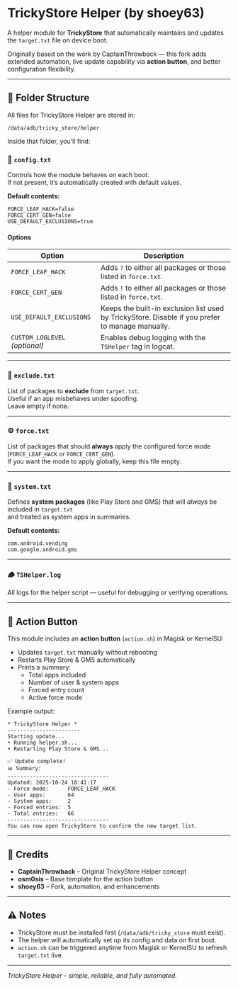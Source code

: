 # TrickyStore Helper (by shoey63)

A helper module for **TrickyStore** that automatically maintains and updates the `target.txt` file on device boot.

Originally based on the work by CaptainThrowback — this fork adds extended automation, live update capability via **action button**, and better configuration flexibility.

---

## 📂 Folder Structure

All files for TrickyStore Helper are stored in:

```
/data/adb/tricky_store/helper
```

Inside that folder, you’ll find:

### 🧩 `config.txt`

Controls how the module behaves on each boot.  
If not present, it’s automatically created with default values.

**Default contents:**
```
FORCE_LEAF_HACK=false
FORCE_CERT_GEN=false
USE_DEFAULT_EXCLUSIONS=true
```

#### Options

| Option | Description |
|---------|-------------|
| `FORCE_LEAF_HACK` | Adds `?` to either all packages or those listed in `force.txt`. |
| `FORCE_CERT_GEN`  | Adds `!` to either all packages or those listed in `force.txt`. |
| `USE_DEFAULT_EXCLUSIONS` | Keeps the built-in exclusion list used by TrickyStore. Disable if you prefer to manage manually. |
| `CUSTOM_LOGLEVEL` *(optional)* | Enables debug logging with the `TSHelper` tag in logcat. |

---

### 📄 `exclude.txt`

List of packages to **exclude** from `target.txt`.  
Useful if an app misbehaves under spoofing.  
Leave empty if none.

---

### ⚙️ `force.txt`

List of packages that should **always** apply the configured force mode  
(`FORCE_LEAF_HACK` or `FORCE_CERT_GEN`).  
If you want the mode to apply globally, keep this file empty.

---

### 🧱 `system.txt`

Defines **system packages** (like Play Store and GMS) that will *always* be included in `target.txt`  
and treated as system apps in summaries.

**Default contents:**
```
com.android.vending
com.google.android.gms
```

---

### 🪵 `TSHelper.log`

All logs for the helper script — useful for debugging or verifying operations.

---

## 🚀 Action Button

This module includes an **action button** (`action.sh`) in Magisk or KernelSU:

- Updates `target.txt` manually without rebooting  
- Restarts Play Store & GMS automatically  
- Prints a summary:
  - Total apps included
  - Number of user & system apps
  - Forced entry count
  - Active force mode

Example output:

```
* TrickyStore Helper *
-----------------------
Starting update...
• Running helper.sh...
• Restarting Play Store & GMS...

✅ Update complete!
📊 Summary:
--------------------------------
Updated: 2025-10-24 10:41:17
- Force mode:      FORCE_LEAF_HACK
- User apps:       64
- System apps:     2
- Forced entries:  5
- Total entries:   66
--------------------------------
You can now open TrickyStore to confirm the new target list.
```

---

## 🧩 Credits

- **CaptainThrowback** – Original TrickyStore Helper concept  
- **osm0sis** – Base template for the action button  
- **shoey63** – Fork, automation, and enhancements

---

## ⚠️ Notes

- TrickyStore must be installed first (`/data/adb/tricky_store` must exist).  
- The helper will automatically set up its config and data on first boot.  
- `action.sh` can be triggered anytime from Magisk or KernelSU to refresh `target.txt` live.

---

*TrickyStore Helper – simple, reliable, and fully automated.*
